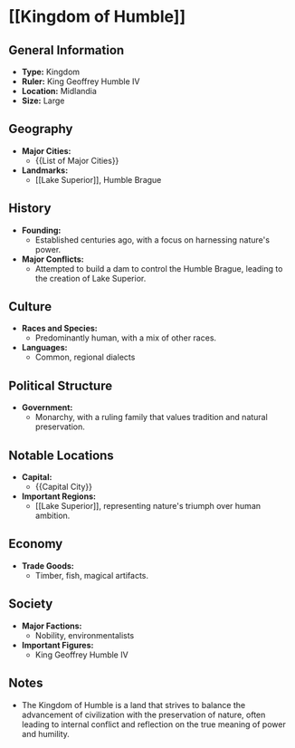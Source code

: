 # [[Kingdom of Humble]]

## General Information
- **Type:** Kingdom
- **Ruler:** King Geoffrey Humble IV
- **Location:** Midlandia
- **Size:** Large

## Geography
- **Major Cities:** 
  - {{List of Major Cities}}
- **Landmarks:** 
  - [[Lake Superior]], Humble Brague

## History
- **Founding:** 
  - Established centuries ago, with a focus on harnessing nature's power.
- **Major Conflicts:** 
  - Attempted to build a dam to control the Humble Brague, leading to the creation of Lake Superior.

## Culture
- **Races and Species:** 
  - Predominantly human, with a mix of other races.
- **Languages:** 
  - Common, regional dialects

## Political Structure
- **Government:** 
  - Monarchy, with a ruling family that values tradition and natural preservation.

## Notable Locations
- **Capital:** 
  - {{Capital City}}
- **Important Regions:** 
  - [[Lake Superior]], representing nature's triumph over human ambition.

## Economy
- **Trade Goods:** 
  - Timber, fish, magical artifacts.

## Society
- **Major Factions:** 
  - Nobility, environmentalists
- **Important Figures:** 
  - King Geoffrey Humble IV

## Notes
- The Kingdom of Humble is a land that strives to balance the advancement of civilization with the preservation of nature, often leading to internal conflict and reflection on the true meaning of power and humility.
